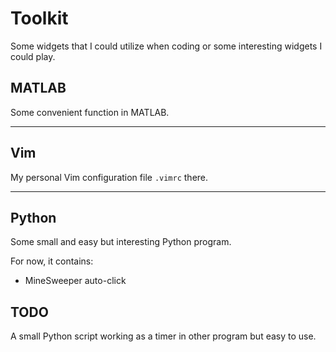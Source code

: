 # Toolkit

Some widgets that I could utilize when coding or some interesting widgets I could play.

## MATLAB

Some convenient function in MATLAB.

---

## Vim

My personal Vim configuration file `.vimrc` there.

---

## Python

Some small and easy but interesting Python program.

For now, it contains:

* MineSweeper auto-click

## TODO

A small Python script working as a timer in other program but easy to use.
